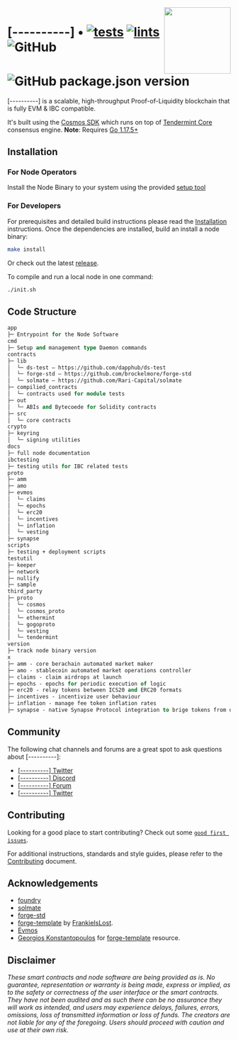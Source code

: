 <!--
parent:
  order: false
-->
<img align="right" width="150" height="150" top="100" src="./assets/readme.jpg">

# [----------] • [![tests](https://github.com/abigger87/femplate/actions/workflows/tests.yml/badge.svg)](https://github.com/abigger87/femplate/actions/workflows/tests.yml) [![lints](https://github.com/abigger87/femplate/actions/workflows/lints.yml/badge.svg)](https://github.com/abigger87/femplate/actions/workflows/lints.yml) ![GitHub](https://img.shields.io/github/license/abigger87/femplate)  ![GitHub package.json version](https://img.shields.io/github/package-json/v/abigger87/femplate)


[----------] is a scalable, high-throughput Proof-of-Liquidity blockchain that is fully EVM & IBC compatible.

It's built using the [Cosmos SDK](https://github.com/cosmos/cosmos-sdk/) which runs on top of [Tendermint Core](https://github.com/tendermint/tendermint) consensus engine. **Note**: Requires [Go 1.17.5+](https://golang.org/dl/)

## Installation
### For Node Operators
Install the Node Binary to your system using the provided [setup tool](https://github.com/berachain/osmosis-installer)

### For Developers
For prerequisites and detailed build instructions please read the [Installation](https://evmos.dev/quickstart/installation.html) instructions. Once the dependencies are installed, build an install a node binary:

```bash
make install
```
Or check out the latest [release](https://github.com/tharsis/evmos/releases).

To compile and run a local node in one command:
```bash
./init.sh
```

## Code Structure

```ml
app
├─ Entrypoint for the Node Software
cmd
├─ Setup and management type Daemon commands
contracts
├─ lib
│  └─ ds-test — https://github.com/dapphub/ds-test
│  └─ forge-std — https://github.com/brockelmore/forge-std
│  └─ solmate — https://github.com/Rari-Capital/solmate
├─ compilied_contracts
│  └─ contracts used for module tests
├─ out  
│  └─ ABIs and Bytecoede for Solidity contracts
├─ src
│  └─ core contracts
crypto
├─ keyring
│  └─ signing utilities 
docs
├─ full node documentation
ibctesting
├─ testing utils for IBC related tests
proto
├─ amm
├─ amo
├─ evmos
│  └─ claims
│  └─ epochs
│  └─ erc20
│  └─ incentives
│  └─ inflation
│  └─ vesting
├─ synapse
scripts
├─ testing + deployment scripts
testutil
├─ keeper
├─ network
├─ nullify
├─ sample
third_party
├─ proto
│  └─ cosmos
│  └─ cosmos_proto
│  └─ ethermint
│  └─ gogoproto
│  └─ vesting
│  └─ tendermint
version
├─ track node binary version
x
├─ amm - core berachain automated market maker
├─ amo - stablecoin automated market operations controller
├─ claims - claim airdrops at launch
├─ epochs - epochs for periodic execution of logic
├─ erc20 - relay tokens between ICS20 and ERC20 formats
├─ incentives - incentivize user behaviour
├─ inflation - manage fee token inflation rates
├─ synapse - native Synapse Protocol integration to brige tokens from other EVM chains
```

## Community

The following chat channels and forums are a great spot to ask questions about [----------]:

- [[----------] Twitter](https://twitter.com/EvmosOrg)
- [[----------] Discord](https://discord.gg/evmos)
- [[----------] Forum](https://forum.cosmos.network/c/ethermint)
- [[----------] Twitter](https://twitter.com/TharsisHQ)

## Contributing

Looking for a good place to start contributing? Check out some [`good first issues`](https://github.com/[----------]/[----------]/issues?q=is%3Aopen+is%3Aissue+label%3A%22good+first+issue%22).

For additional instructions, standards and style guides, please refer to the [Contributing](./CONTRIBUTING.md) document.

## Acknowledgements

- [foundry](https://github.com/gakonst/foundry)
- [solmate](https://github.com/Rari-Capital/solmate)
- [forge-std](https://github.com/brockelmore/forge-std)
- [forge-template](https://github.com/FrankieIsLost/forge-template) by [FrankieIsLost](https://github.com/FrankieIsLost).
- [Evmos](https://github.com/tharsis/evmos)
- [Georgios Konstantopoulos](https://github.com/gakonst) for [forge-template](https://github.com/gakonst/forge-template) resource.

## Disclaimer

_These smart contracts and node software are being provided as is. No guarantee, representation or warranty is being made, express or implied, as to the safety or correctness of the user interface or the smart contracts. They have not been audited and as such there can be no assurance they will work as intended, and users may experience delays, failures, errors, omissions, loss of transmitted information or loss of funds. The creators are not liable for any of the foregoing. Users should proceed with caution and use at their own risk._
